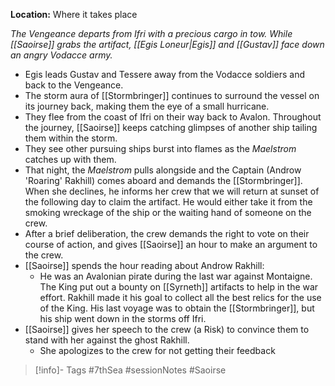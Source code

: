 **Location:** Where it takes place

*The Vengeance departs from Ifri with a precious cargo in tow.  While [[Saoirse]] grabs the artifact, [[Egis Loneur|Egis]] and [[Gustav]] face down an angry Vodacce army.*

- Egis leads Gustav and Tessere away from the Vodacce soldiers and back to the Vengeance.
- The storm aura of [[Stormbringer]] continues to surround the vessel on its journey back, making them the eye of a small hurricane.
- They flee from the coast of Ifri on their way back to Avalon.  Throughout the journey, [[Saoirse]] keeps catching glimpses of another ship tailing them within the storm.
- They see other pursuing ships burst into flames as the *Maelstrom* catches up with them.
- That night, the *Maelstrom* pulls alongside and the Captain (Androw 'Roaring' Rakhill) comes aboard and demands the [[Stormbringer]].  When she declines, he informs her crew that we will return at sunset of the following day to claim the artifact.  He would either take it from the smoking wreckage of the ship or the waiting hand of someone on the crew.
- After a brief deliberation, the crew demands the right to vote on their course of action, and gives [[Saoirse]] an hour to make an argument to the crew.
- [[Saoirse]] spends the hour reading about Androw Rakhill:
	- He was an Avalonian pirate during the last war against Montaigne.  The King put out a bounty on [[Syrneth]] artifacts to help in the war effort.  Rakhill made it his goal to collect all the best relics for the use of the King.  His last voyage was to obtain the [[Stormbringer]], but his ship went down in the storms off Ifri.
- [[Saoirse]] gives her speech to the crew (a Risk) to convince them to stand with her against the ghost Rakhill.
	- She apologizes to the crew for not getting their feedback

> [!info]- Tags
> #7thSea #sessionNotes #Saoirse 

